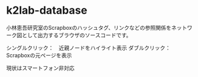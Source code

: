 # k2lab-database

小林恵吾研究室のScrapboxのハッシュタグ、リンクなどの参照関係をネットワーク図として出力するブラウザのソースコードです。

シングルクリック：　近親ノードをハイライト表示
ダブルクリック：　Scrapboxの元ページを表示

現状はスマートフォン非対応

